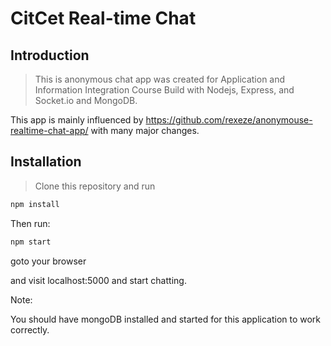 # CitCet Real-time Chat

## Introduction

> This is anonymous chat app was created for Application and Information Integration Course
> Build with Nodejs, Express, and Socket.io and MongoDB.

This app is mainly influenced by https://github.com/rexeze/anonymouse-realtime-chat-app/ with many major changes.

## Installation

> Clone this repository and run

```bash
npm install

```

Then run:

```bash
npm start
```

goto your browser

and visit localhost:5000 and start chatting.

Note:

You should have mongoDB installed and started for this application to work correctly.
